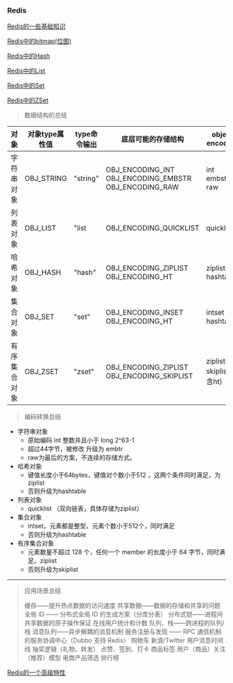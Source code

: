 ### Redis



[Redis的一些基础知识](./REDISBASE.md)

[Redis中的bitmap(位图)](./BITMAP.md)

[Redis中的Hash](./HASH.md)

[Redis中的List](./LIST.md)

[Redis中的Set](./SET.md)

[Redis中的ZSet](./ZSET.md)



> 数据结构的总结

| 对象         | 对象type属性值 | type命令输出 | 底层可能的存储结构                                           | object encoding               |
| ------------ | -------------- | ------------ | ------------------------------------------------------------ | ----------------------------- |
| 字符串对象   | OBJ_STRING     | "string"     | OBJ_ENCODING_INT<br />OBJ_ENCODING_EMBSTR<br />OBJ_ENCODING_RAW | int<br />embstr<br />raw      |
| 列表对象     | OBJ_LIST       | "list        | OBJ_ENCODING_QUICKLIST                                       | quicklist                     |
| 哈希对象     | OBJ_HASH       | "hash"       | OBJ_ENCODING_ZIPLIST<br />OBJ_ENCODING_HT                    | ziplist<br />hashtable        |
| 集合对象     | OBJ_SET        | "set"        | OBJ_ENCODING_INSET<br />OBJ_ENCODING_HT                      | intset<br />hashtable         |
| 有序集合对象 | OBJ_ZSET       | "zset"       | OBJ_ENCODING_ZIPLIST<br />OBJ_ENCODING_SKIPLIST              | ziplist<br />skiplist(包含ht) |

> 编码转换总结

* 字符串对象
  * 原始编码  int 整数并且小于 long 2^63-1
  * 超过44字节，被修改 升级为 embtr
  * raw为最后的方案，不连续的存储方式。
* 哈希对象
  * 键值长度小于64bytes，键值对个数小于512 ，这两个条件同时满足，为ziplist
  * 否则升级为hashtable
* 列表对象
  * quicklist （双向链表，具体存储为ziplist）
* 集合对象
  * intset，元素都是整型，元素个数小于512个，同时满足
  * 否则升级为hashtable
* 有序集合对象
  * 元素数量不超过 128 个，任何一个 member 的长度小于 64 字节，同时满足。ziplist
  * 否则升级为skiplist

----



> 应用场景总结
>
> 缓存——提升热点数据的访问速度
> 共享数据——数据的存储和共享的问题
> 全局 ID —— 分布式全局 ID 的生成方案（分库分表）
> 分布式锁——进程间共享数据的原子操作保证
> 在线用户统计和计数
> 队列、栈——跨进程的队列/栈
> 消息队列——异步解耦的消息机制
> 服务注册与发现 —— RPC 通信机制的服务协调中心（Dubbo 支持 Redis）
> 购物车
> 新浪/Twitter 用户消息时间线
> 抽奖逻辑（礼物、转发）
> 点赞、签到、打卡
> 商品标签
> 用户（商品）关注（推荐）模型
> 电商产品筛选
> 排行榜



[Redis的一个高级特性](./SPECIALITY.md)

